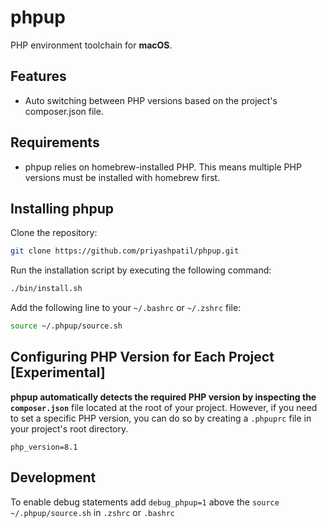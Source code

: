 # phpup

PHP environment toolchain for **macOS**.

## Features

- Auto switching between PHP versions based on the project's composer.json file.

## Requirements

- phpup relies on homebrew-installed PHP. This means multiple PHP versions must be installed with homebrew first.

## Installing phpup

Clone the repository:

```bash
git clone https://github.com/priyashpatil/phpup.git
```

Run the installation script by executing the following command:

```bash
./bin/install.sh
```

Add the following line to your `~/.bashrc` or `~/.zshrc` file:

```zsh
source ~/.phpup/source.sh
```

## Configuring PHP Version for Each Project [Experimental]

**phpup automatically detects the required PHP version by inspecting the `composer.json`** file located at the root of your project. However, if you need to set a specific PHP version, you can do so by creating a `.phpuprc` file in your project's root directory.

```
php_version=8.1
```

## Development

To enable debug statements add `debug_phpup=1` above the `source ~/.phpup/source.sh` in `.zshrc` or `.bashrc`
